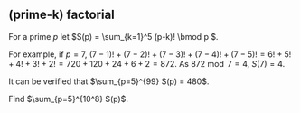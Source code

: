 ## (prime-k) factorial

For a prime $p$ let $S(p) = \sum_{k=1}^5 (p-k)! \bmod p $.

For example, if $p=7$, $(7-1)! + (7-2)! + (7-3)! + (7-4)! + (7-5)! = 6! + 5! + 4! + 3! + 2! = 720+120+24+6+2 = 872$.
As $872 \bmod 7 = 4$, $S(7) = 4$.

It can be verified that $\sum_{p=5}^{99} S(p) = 480$.

Find $\sum_{p=5}^{10^8} S(p)$.
